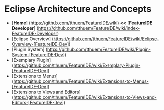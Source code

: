 # Eclipse Architecture and Concepts

* [**Home**] (https://github.com/tthuem/FeatureIDE/wiki) **<<** [**FeatureIDE Developer**] (https://github.com/tthuem/FeatureIDE/wiki/index-FeatureIDE-Developer)
* [Eclipse Overview] (https://github.com/tthuem/FeatureIDE/wiki/Eclipse-Overview-[FeatureIDE-Dev])
* [Plugin System] (https://github.com/tthuem/FeatureIDE/wiki/Plugin-System-[FeatureIDE-Dev])
* [Exemplary Plugin] (https://github.com/tthuem/FeatureIDE/wiki/Exemplary-Plugin-[FeatureIDE-Dev])
* [Extensions to Menus] (https://github.com/tthuem/FeatureIDE/wiki/Extensions-to-Menus-[FeatureIDE-Dev])
* [Extensions to Views and Editors] (https://github.com/tthuem/FeatureIDE/wiki/Extensions-to-Views-and-Editors-[FeatureIDE-Dev])
